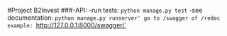 #Project B2Invest
###-API:
    -run tests: `python manage.py test`
    -see documentation:
     `python manage.py runserver'
         go to /swagger of /redoc
         example:
            `http://127.0.0.1:8000/swagger/`